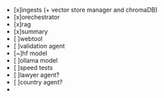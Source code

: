  - [x]ingests (+ vector store manager and chromaDB)
 - [x]orechestrator
 - [x]rag
 - [x]summary
 - [ ]webtool
 - [ ]validation agent
 - [~]hf model
 - [ ]ollama model
 - [ ]speed tests
 - [ ]lawyer agent?
 - [ ]country agent?
 - 